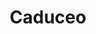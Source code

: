 ---
title: "Caduceo"
excerpt: "Developed a healthcare cost analysis chatbot that leverages OCR, NLP, and machine learning to detect overcharges in medical bills, providing accurate charge classification and explanations through a conversational interface. Engineered a multimodal AI pipeline integrating Azure AI Vision for OCR, a 4-bit quantized LLaMA 3.2B model, DBSCAN clustering, and MongoDB/Snowflake, achieving a Silhouette coefficient above 0.90 for charge anomaly detection. This project earned 2nd Place in the Assurant Challenge: Revolutionize AI Solutioning with Multimodal Agentic AI, where I collaborated with a team to deliver an end-to-end solution combining large language models, clustering algorithms, cloud services, and real-time data infrastructure.<br/><img src='/images/caduceo.jpg'>"
collection: portfolio
link: "https://devpost.com/software/caduceus-n4jqzs"
---